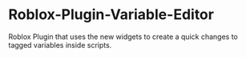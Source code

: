 # Roblox-Plugin-Variable-Editor
Roblox Plugin that uses the new widgets to create a quick changes to tagged variables inside scripts.
